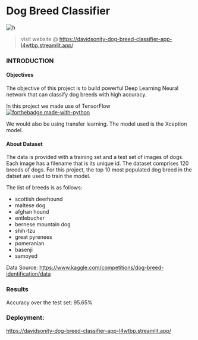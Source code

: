 # Dog Breed Classifier 

![h](https://user-images.githubusercontent.com/96771321/214430950-66cc8641-b309-4de1-8a8f-7a568f69910c.jpg)

> visit website @ https://davidsonity-dog-breed-classifier-app-l4wtbp.streamlit.app/


### INTRODUCTION
#### Objectives
The objective of this project is to build powerful Deep Learning Neural network that can classify dog breeds with high accuracy.

In this project we made use of TensorFlow [![forthebadge made-with-python](https://img.icons8.com/color/48/000000/tensorflow.png)](https://www.tensorflow.org/)

We would also be using transfer learning. The model used is the Xception model.

#### About Dataset
The data is provided with a training set and a test set of images of dogs. Each image has a filename that is its unique id. The dataset comprises 120 breeds of dogs. For this project, the top 10 most populated dog breed in the datset are used to train the model. 

The list of breeds is as follows:

- scottish deerhound
- maltese dog
- afghan hound 
- entlebucher 
- bernese mountain dog 
- shih-tzu
- great pyrenees
- pomeranian
- basenji
- samoyed

Data Source: https://www.kaggle.com/competitions/dog-breed-identification/data

### Results
Accuracy over the test set: 95.65%

### Deployment:
https://davidsonity-dog-breed-classifier-app-l4wtbp.streamlit.app/

